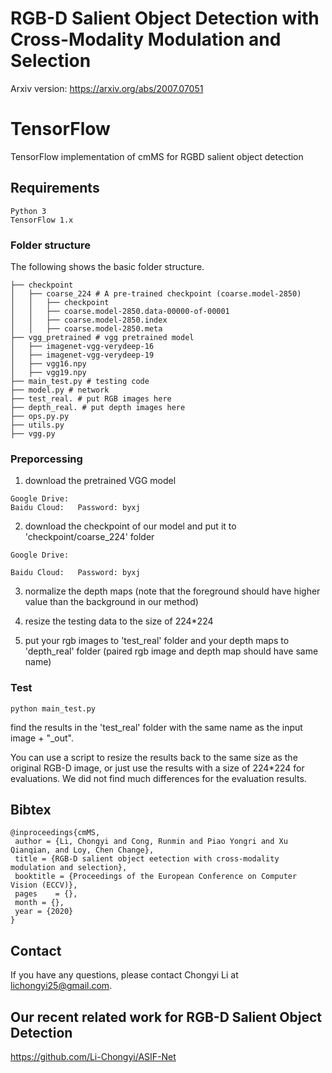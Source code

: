 # RGB-D Salient Object Detection with Cross-Modality Modulation and Selection
Arxiv version: https://arxiv.org/abs/2007.07051


# TensorFlow
TensorFlow implementation of cmMS for RGBD salient object detection

## Requirements
```
Python 3
TensorFlow 1.x
```

### Folder structure
The following shows the basic folder structure.
```
├── checkpoint
│   ├── coarse_224 # A pre-trained checkpoint (coarse.model-2850)
│   │   ├── checkpoint 
│   │   ├── coarse.model-2850.data-00000-of-00001 
│   │   ├── coarse.model-2850.index 
│   │   ├── coarse.model-2850.meta
├── vgg_pretrained # vgg pretrained model 
│   ├── imagenet-vgg-verydeep-16
│   ├── imagenet-vgg-verydeep-19
│   ├── vgg16.npy
│   ├── vgg19.npy
├── main_test.py # testing code
├── model.py # network
├── test_real. # put RGB images here
├── depth_real. # put depth images here
├── ops.py.py
├── utils.py
├── vgg.py
```

### Preporcessing


1) download the pretrained VGG model
```
Google Drive: 
Baidu Cloud:   Password: byxj
```
2) download the checkpoint of our model and put it to 'checkpoint/coarse_224' folder
```
Google Drive: 

Baidu Cloud:   Password: byxj

```
3) normalize the depth maps (note that the foreground should have higher value than the background in our method)

2) resize the testing data to the size of 224*224

3) put your rgb images to 'test_real' folder and your depth maps to 'depth_real' folder (paired rgb image and depth map should have same name)


### Test
```
python main_test.py
```
find the results in the 'test_real' folder with the same name as the input image + "_out".

You can use a script to resize the results back to the same size as the original RGB-D image,  or just use the results with a size of 224*224 for evaluations. We did not find much differences for the evaluation results.


## Bibtex

```
@inproceedings{cmMS,
 author = {Li, Chongyi and Cong, Runmin and Piao Yongri and Xu Qianqian, and Loy, Chen Change},
 title = {RGB-D salient object eetection with cross-modality modulation and selection},
 booktitle = {Proceedings of the European Conference on Computer Vision (ECCV)},
 pages    = {},
 month = {},
 year = {2020}
}
```

## Contact
If you have any questions, please contact Chongyi Li at lichongyi25@gmail.com.

## Our recent related work for RGB-D Salient Object Detection
https://github.com/Li-Chongyi/ASIF-Net
